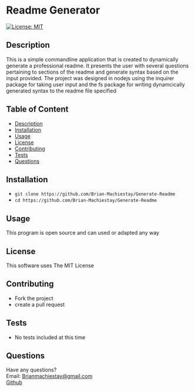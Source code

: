 # Readme Generator  
  
[![License: MIT](https://img.shields.io/badge/License-MIT-yellow.svg)](https://opensource.org/licenses/MIT)  
## Description
This is a simple commandline application that is created to dynamically generate a professional readme. It presents the user with several questions pertaining to sections of the readme and generate syntax based on the input provided. The project was designed in nodejs using the inquirer package for taking user input and the fs package for writing dynamcically generated syntax to the readme file specified  

## Table of Content  

- [Description](#description)
- [Installation](#installation)
- [Usage](#usage)
- [License](#license)
- [Contributing](#contributing)
- [Tests](#tests)
- [Questions](#questions)  
  
## Installation  
 - `git clone https://github.com/Brian-Machiestay/Generate-Readme`  
 - `cd https://github.com/Brian-Machiestay/Generate-Readme`  
## Usage  

  This program is open source and can used or adapted any way  
## License  

This software uses The MIT License  
## Contributing  
 - Fork the project  
 - create a pull request  
## Tests  
 - No tests included at this time  
## Questions  
Have any questions?  
Email: Brianmachiestay@gmail.com  
[Github](https://github.com/Brian-Machiestay/)  
